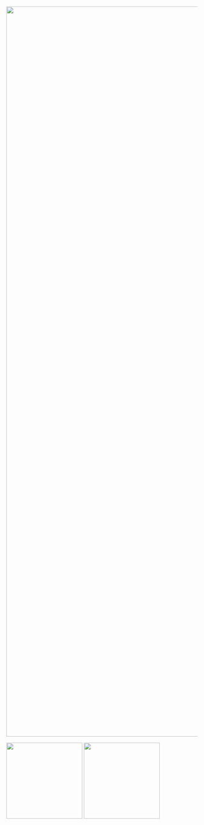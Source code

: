 <!--- ### <img src="https://github.com/cat-milk/Anime-Girls-Holding-Programming-Books/blob/master/Python/Hatsune_Miku_Holding_Python_For_Beginners.png?raw=true" height="600" valign="text-left"> --->
### <img src="https://raw.githubusercontent.com/cat-milk/Anime-Girls-Holding-Programming-Books/master/Python/Marin_Kitagawa_automate_the_boring_stuff_with_python.png" width="1920" valign="text-right">

<div>
  <img height=200 align="center" src="https://github-readme-stats.vercel.app/api/top-langs?username=Kliiyu&layout=compact&langs_count=8&card_width=320" />
  <img height=200 align="center" src="https://github-readme-stats.vercel.app/api?username=Kliiyu" />
</div>

